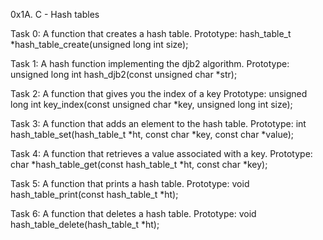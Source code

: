 0x1A. C - Hash tables

Task 0: A function that creates a hash table.
Prototype: hash_table_t *hash_table_create(unsigned long int size);


Task 1: A hash function implementing the djb2 algorithm.
Prototype: unsigned long int hash_djb2(const unsigned char *str);


Task 2: A function that gives you the index of a key
Prototype: unsigned long int key_index(const unsigned char *key, unsigned long int size);


Task 3: A function that adds an element to the hash table.
Prototype: int hash_table_set(hash_table_t *ht, const char *key, const char *value);


Task 4: A function that retrieves a value associated with a key.
Prototype: char *hash_table_get(const hash_table_t *ht, const char *key);


Task 5: A function that prints a hash table.
Prototype: void hash_table_print(const hash_table_t *ht);


Task 6: A function that deletes a hash table.
Prototype: void hash_table_delete(hash_table_t *ht);
